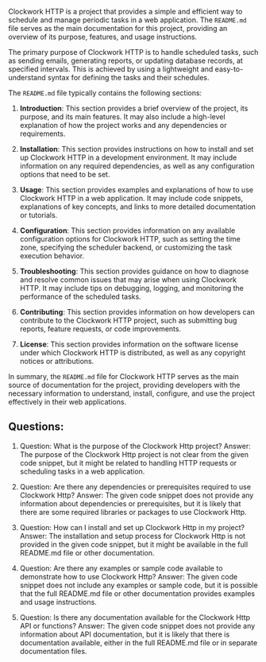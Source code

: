 Clockwork HTTP is a project that provides a simple and efficient way to schedule and manage periodic tasks in a web application. The `README.md` file serves as the main documentation for this project, providing an overview of its purpose, features, and usage instructions.

The primary purpose of Clockwork HTTP is to handle scheduled tasks, such as sending emails, generating reports, or updating database records, at specified intervals. This is achieved by using a lightweight and easy-to-understand syntax for defining the tasks and their schedules.

The `README.md` file typically contains the following sections:

1. **Introduction**: This section provides a brief overview of the project, its purpose, and its main features. It may also include a high-level explanation of how the project works and any dependencies or requirements.

2. **Installation**: This section provides instructions on how to install and set up Clockwork HTTP in a development environment. It may include information on any required dependencies, as well as any configuration options that need to be set.

3. **Usage**: This section provides examples and explanations of how to use Clockwork HTTP in a web application. It may include code snippets, explanations of key concepts, and links to more detailed documentation or tutorials.

4. **Configuration**: This section provides information on any available configuration options for Clockwork HTTP, such as setting the time zone, specifying the scheduler backend, or customizing the task execution behavior.

5. **Troubleshooting**: This section provides guidance on how to diagnose and resolve common issues that may arise when using Clockwork HTTP. It may include tips on debugging, logging, and monitoring the performance of the scheduled tasks.

6. **Contributing**: This section provides information on how developers can contribute to the Clockwork HTTP project, such as submitting bug reports, feature requests, or code improvements.

7. **License**: This section provides information on the software license under which Clockwork HTTP is distributed, as well as any copyright notices or attributions.

In summary, the `README.md` file for Clockwork HTTP serves as the main source of documentation for the project, providing developers with the necessary information to understand, install, configure, and use the project effectively in their web applications.

## Questions:

1. Question: What is the purpose of the Clockwork Http project?
   Answer: The purpose of the Clockwork Http project is not clear from the given code snippet, but it might be related to handling HTTP requests or scheduling tasks in a web application.

2. Question: Are there any dependencies or prerequisites required to use Clockwork Http?
   Answer: The given code snippet does not provide any information about dependencies or prerequisites, but it is likely that there are some required libraries or packages to use Clockwork Http.

3. Question: How can I install and set up Clockwork Http in my project?
   Answer: The installation and setup process for Clockwork Http is not provided in the given code snippet, but it might be available in the full README.md file or other documentation.

4. Question: Are there any examples or sample code available to demonstrate how to use Clockwork Http?
   Answer: The given code snippet does not include any examples or sample code, but it is possible that the full README.md file or other documentation provides examples and usage instructions.

5. Question: Is there any documentation available for the Clockwork Http API or functions?
   Answer: The given code snippet does not provide any information about API documentation, but it is likely that there is documentation available, either in the full README.md file or in separate documentation files.
